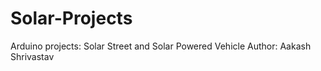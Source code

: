 # Solar-Projects
Arduino projects: Solar Street and Solar Powered Vehicle 
Author: Aakash Shrivastav
